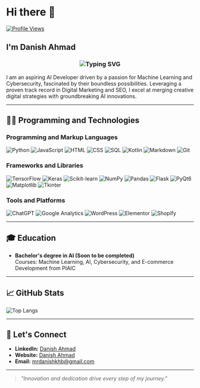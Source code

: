 # Hi there 👋  
[![Profile Views](https://komarev.com/ghpvc/?username=danish-ahmad-ai&color=blue)](https://github.com/danish-ahmad-ai)

## I'm Danish Ahmad  

<div align="center">
  <h3>
    <img src="https://readme-typing-svg.herokuapp.com?font=Fira+Code&size=22&pause=1000&color=F7B801&center=true&vCenter=true&width=440&lines=A+Digital+Adventurer+Exploring+AI!;Future+AI+Developer+🚀;Cybersecurity+Enthusiast+🔐;Coding+and+Creating+the+Future!+💻;Let's+Innovate+Together!" alt="Typing SVG" />
  </h3>
</div>

I am an aspiring AI Developer driven by a passion for Machine Learning and Cybersecurity, fascinated by their boundless possibilities. Leveraging a proven track record in Digital Marketing and SEO, I excel at merging creative digital strategies with groundbreaking AI innovations.

---

## 👨‍💻 Programming and Technologies

### **Programming and Markup Languages**  
![Python](https://img.shields.io/badge/-Python-3776AB?logo=python&logoColor=white&style=flat) ![JavaScript](https://img.shields.io/badge/-JavaScript-F7DF1E?logo=javascript&logoColor=black&style=flat) ![HTML](https://img.shields.io/badge/-HTML-E34F26?logo=html5&logoColor=white&style=flat) ![CSS](https://img.shields.io/badge/-CSS-1572B6?logo=css3&logoColor=white&style=flat) ![SQL](https://img.shields.io/badge/-SQL-4479A1?logo=mysql&logoColor=white&style=flat) ![Kotlin](https://img.shields.io/badge/-Kotlin-0095D5?logo=kotlin&logoColor=white&style=flat) ![Markdown](https://img.shields.io/badge/-Markdown-000000?logo=markdown&logoColor=white&style=flat) ![Git](https://img.shields.io/badge/-Git-F05032?logo=git&logoColor=white&style=flat)

### **Frameworks and Libraries**  
![TensorFlow](https://img.shields.io/badge/-TensorFlow-FF6F00?logo=tensorflow&logoColor=white&style=flat) ![Keras](https://img.shields.io/badge/-Keras-D00000?logo=keras&logoColor=white&style=flat) ![Scikit-learn](https://img.shields.io/badge/-Scikit--learn-F7931E?logo=scikit-learn&logoColor=white&style=flat) ![NumPy](https://img.shields.io/badge/-NumPy-013243?logo=numpy&logoColor=white&style=flat) ![Pandas](https://img.shields.io/badge/-Pandas-150458?logo=pandas&logoColor=white&style=flat) ![Flask](https://img.shields.io/badge/-Flask-000000?logo=flask&logoColor=white&style=flat) ![PyQt6](https://img.shields.io/badge/-PyQt6-41C7F5?logo=python&logoColor=white&style=flat) ![Matplotlib](https://img.shields.io/badge/-Matplotlib-11557C?logo=python&logoColor=white&style=flat) ![Tkinter](https://img.shields.io/badge/-Tkinter-FF6F61?logo=python&logoColor=white&style=flat)

### **Tools and Platforms**  
![ChatGPT](https://img.shields.io/badge/-ChatGPT-4E8DFF?logo=openai&logoColor=white&style=flat) ![Google Analytics](https://img.shields.io/badge/-Google%20Analytics-E37400?logo=google-analytics&logoColor=white&style=flat) ![WordPress](https://img.shields.io/badge/-WordPress-21759B?logo=wordpress&logoColor=white&style=flat) ![Elementor](https://img.shields.io/badge/-Elementor-92003B?logo=elementor&logoColor=white&style=flat) ![Shopify](https://img.shields.io/badge/-Shopify-7AB55C?logo=shopify&logoColor=white&style=flat)

---

## 🎓 Education  
- **Bachelor's degree in AI (Soon to be completed)**  
  Courses: Machine Learning, AI, Cybersecurity, and E-commerce Development from PIAIC  

---

## 📈 GitHub Stats  
![Top Langs](https://github-readme-stats.vercel.app/api/top-langs/?username=danish-ahmad-ai&layout=compact&theme=radical)  

---

## 🌟 Let's Connect  
- **LinkedIn:** [Danish Ahmad](http://www.linkedin.com/in/danish-ahmad-digital-marketer)  
- **Website:** [Danish Ahmad](https://danishahmad.xyz)  
- **Email:** [mrdanishkhb@gmail.com](mailto:mrdanishkhb@gmail.com)  

---

> *"Innovation and dedication drive every step of my journey."*
